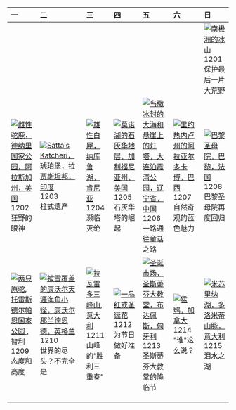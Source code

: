 | 一                                                                                                                                                                                              | 二                                                                                                                                                                                                       | 三                                                                                                                                                                                       | 四                                                                                                                                                                                    | 五                                                                                                                                                                                                             | 六                                                                                                                                                                                              | 日                                                                                                                                                                                                  |
|:-----------------------------------------------------------------------------------------------------------------------------------------------------------------------------------------------|:--------------------------------------------------------------------------------------------------------------------------------------------------------------------------------------------------------|:----------------------------------------------------------------------------------------------------------------------------------------------------------------------------------------|:-------------------------------------------------------------------------------------------------------------------------------------------------------------------------------------|:--------------------------------------------------------------------------------------------------------------------------------------------------------------------------------------------------------------|:-----------------------------------------------------------------------------------------------------------------------------------------------------------------------------------------------|:---------------------------------------------------------------------------------------------------------------------------------------------------------------------------------------------------|
|                                                                                                                                                                                                |                                                                                                                                                                                                         |                                                                                                                                                                                         |                                                                                                                                                                                      |                                                                                                                                                                                                               |                                                                                                                                                                                                | [![](https://www.bing.com/th?id=OHR.IcebergsAntarctica_ZH-CN2942178295_320x240.jpg '南极洲的冰山')](https://www.bing.com/th?id=OHR.IcebergsAntarctica_ZH-CN2942178295_UHD.jpg)<br>1201<br>保护最后一片大荒野      |
| [![](https://www.bing.com/th?id=OHR.SnowMoose_ZH-CN3364979952_320x240.jpg '雌性驼鹿，德纳里国家公园，阿拉斯加州，美国')](https://www.bing.com/th?id=OHR.SnowMoose_ZH-CN3364979952_UHD.jpg)<br>1202<br>狂野的眼神         | [![](https://www.bing.com/th?id=OHR.JaipurFort_ZH-CN3891828158_320x240.jpg 'Sattais Katcheri，琥珀堡，拉贾斯坦邦，印度')](https://www.bing.com/th?id=OHR.JaipurFort_ZH-CN3891828158_UHD.jpg)<br>1203<br>柱式遗产         | [![](https://www.bing.com/th?id=OHR.RhinosKenya_ZH-CN4422118541_320x240.jpg '雄性白犀，纳库鲁湖，肯尼亚')](https://www.bing.com/th?id=OHR.RhinosKenya_ZH-CN4422118541_UHD.jpg)<br>1204<br>濒临灭绝       | [![](https://www.bing.com/th?id=OHR.MonoTufa_ZH-CN4998806540_320x240.jpg '莫诺湖的石灰华地层，加利福尼亚州，美国')](https://www.bing.com/th?id=OHR.MonoTufa_ZH-CN4998806540_UHD.jpg)<br>1205<br>石灰华塔的崛起 | [![](https://www.bing.com/th?id=OHR.GreaterSnow2024_ZH-CN5929129591_320x240.jpg '鸟瞰冰封的大海和悬崖上的灯塔，大连泊霞湾公园，辽宁省，中国')](https://www.bing.com/th?id=OHR.GreaterSnow2024_ZH-CN5929129591_UHD.jpg)<br>1206<br>一路通往童话之路 | [![](https://www.bing.com/th?id=OHR.ArraialdoCabo_ZH-CN6202620711_320x240.jpg '里约热内卢州的阿拉亚尔多卡博，巴西')](https://www.bing.com/th?id=OHR.ArraialdoCabo_ZH-CN6202620711_UHD.jpg)<br>1207<br>自然奇观的蓝色魅力 | [![](https://www.bing.com/th?id=OHR.ReopeningNotreDame_ZH-CN6512133762_320x240.jpg '巴黎圣母院，巴黎，法国')](https://www.bing.com/th?id=OHR.ReopeningNotreDame_ZH-CN6512133762_UHD.jpg)<br>1208<br>巴黎圣母院再度回归 |
| [![](https://www.bing.com/th?id=OHR.GuanacosChile_ZH-CN7011761081_320x240.jpg '两只原驼,托雷斯德尔帕恩国家公园 , 智利')](https://www.bing.com/th?id=OHR.GuanacosChile_ZH-CN7011761081_UHD.jpg)<br>1209<br>态度和高度 | [![](https://www.bing.com/th?id=OHR.CornwallSnow_ZH-CN8407245245_320x240.jpg '被雪覆盖的康沃尔天涯海角小径，康沃尔郡兰德恩德，英格兰')](https://www.bing.com/th?id=OHR.CornwallSnow_ZH-CN8407245245_UHD.jpg)<br>1210<br>世界的尽头？不完全是 | [![](https://www.bing.com/th?id=OHR.DolomitesSky_ZH-CN9299967785_320x240.jpg '拉瓦雷多三峰山,意大利')](https://www.bing.com/th?id=OHR.DolomitesSky_ZH-CN9299967785_UHD.jpg)<br>1211<br>山峰的“胜利三重奏” | [![](https://www.bing.com/th?id=OHR.WildPoinsettia_ZH-CN7984548709_320x240.jpg '一品红或圣诞花')](https://www.bing.com/th?id=OHR.WildPoinsettia_ZH-CN7984548709_UHD.jpg)<br>1212<br>为节日做好准备 | [![](https://www.bing.com/th?id=OHR.ChristmasBudapest_ZH-CN8197439971_320x240.jpg '圣诞市场，圣斯蒂芬大教堂，布达佩斯，匈牙利')](https://www.bing.com/th?id=OHR.ChristmasBudapest_ZH-CN8197439971_UHD.jpg)<br>1213<br>圣斯蒂芬大教堂的降临节  | [![](https://www.bing.com/th?id=OHR.NorthernHawkOwl_ZH-CN8408027305_320x240.jpg '猛鸮，加拿大')](https://www.bing.com/th?id=OHR.NorthernHawkOwl_ZH-CN8408027305_UHD.jpg)<br>1214<br>"谁"这么说？          | [![](https://www.bing.com/th?id=OHR.MisurinaLake_ZH-CN0744434715_320x240.jpg '米苏里纳湖，多洛米蒂山脉，意大利')](https://www.bing.com/th?id=OHR.MisurinaLake_ZH-CN0744434715_UHD.jpg)<br>1215<br>泪水之湖             |
|                                                                                                                                                                                                |                                                                                                                                                                                                         |                                                                                                                                                                                         |                                                                                                                                                                                      |                                                                                                                                                                                                               |                                                                                                                                                                                                |                                                                                                                                                                                                    |
|                                                                                                                                                                                                |                                                                                                                                                                                                         |                                                                                                                                                                                         |                                                                                                                                                                                      |                                                                                                                                                                                                               |                                                                                                                                                                                                |                                                                                                                                                                                                    |
|                                                                                                                                                                                                |                                                                                                                                                                                                         |                                                                                                                                                                                         |                                                                                                                                                                                      |                                                                                                                                                                                                               |                                                                                                                                                                                                |                                                                                                                                                                                                    |